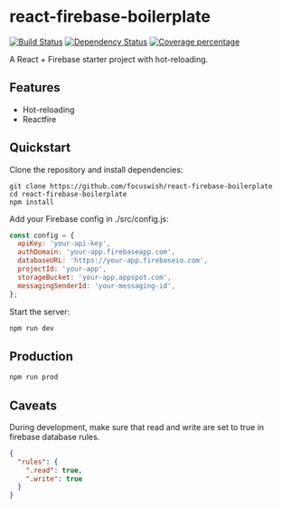 # react-firebase-boilerplate
[![Build Status][travis-image]][travis-url] [![Dependency Status][daviddm-image]][daviddm-url] [![Coverage percentage][coveralls-image]][coveralls-url]

A React + Firebase starter project with hot-reloading. 

## Features

- Hot-reloading
- Reactfire

## Quickstart

Clone the repository and install dependencies:

```
git clone https://github.com/focuswish/react-firebase-boilerplate
cd react-firebase-boilerplate
npm install
```

Add your Firebase config in ./src/config.js:

```js
const config = {
  apiKey: 'your-api-key',
  authDomain: 'your-app.firebaseapp.com',
  databaseURL: 'https://your-app.firebaseio.com',
  projectId: 'your-app',
  storageBucket: 'your-app.appspot.com',
  messagingSenderId: 'your-messaging-id',
};
```

Start the server:

```bash
npm run dev
```

## Production

```bash
npm run prod
```

## Caveats

During development, make sure that read and write are set to true in firebase database rules.

```json
{
  "rules": {
    ".read": true,
    ".write": true
  }
}
```


[npm-image]: https://badge.fury.io/js/react-firebase-boilerplate.svg
[npm-url]: https://npmjs.org/package/react-firebase-boilerplate
[travis-image]: https://travis-ci.org/focuswish/react-firebase-boilerplate.svg?branch=master
[travis-url]: https://travis-ci.org/focuswish/react-firebase-boilerplate
[daviddm-image]: https://david-dm.org/focuswish/react-firebase-boilerplate.svg?theme=shields.io
[daviddm-url]: https://david-dm.org/focuswish/react-firebase-boilerplate
[coveralls-image]: https://coveralls.io/repos/focuswish/react-firebase-boilerplate/badge.svg
[coveralls-url]: https://coveralls.io/r/focuswish/react-firebase-boilerplate


